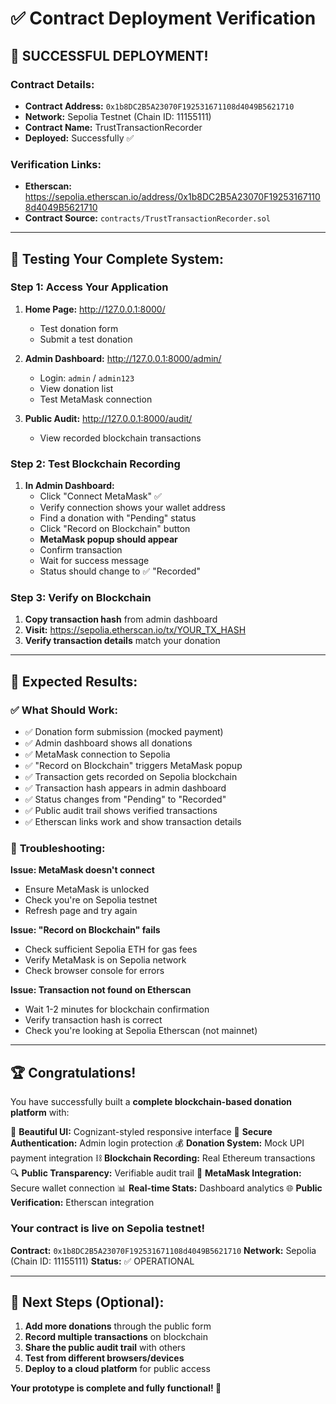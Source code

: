 # ✅ Contract Deployment Verification

## 🎉 **SUCCESSFUL DEPLOYMENT!**

### **Contract Details:**
- **Contract Address:** `0x1b8DC2B5A23070F192531671108d4049B5621710`
- **Network:** Sepolia Testnet (Chain ID: 11155111)
- **Contract Name:** TrustTransactionRecorder
- **Deployed:** Successfully ✅

### **Verification Links:**
- **Etherscan:** https://sepolia.etherscan.io/address/0x1b8DC2B5A23070F192531671108d4049B5621710
- **Contract Source:** `contracts/TrustTransactionRecorder.sol`

---

## 🧪 **Testing Your Complete System:**

### **Step 1: Access Your Application**
1. **Home Page:** http://127.0.0.1:8000/
   - Test donation form
   - Submit a test donation

2. **Admin Dashboard:** http://127.0.0.1:8000/admin/
   - Login: `admin` / `admin123`
   - View donation list
   - Test MetaMask connection

3. **Public Audit:** http://127.0.0.1:8000/audit/
   - View recorded blockchain transactions

### **Step 2: Test Blockchain Recording**
1. **In Admin Dashboard:**
   - Click "Connect MetaMask" ✅
   - Verify connection shows your wallet address
   - Find a donation with "Pending" status
   - Click "Record on Blockchain" button
   - **MetaMask popup should appear**
   - Confirm transaction
   - Wait for success message
   - Status should change to ✅ "Recorded"

### **Step 3: Verify on Blockchain**
1. **Copy transaction hash** from admin dashboard
2. **Visit:** https://sepolia.etherscan.io/tx/YOUR_TX_HASH
3. **Verify transaction details** match your donation

---

## 🎯 **Expected Results:**

### ✅ **What Should Work:**
- ✅ Donation form submission (mocked payment)
- ✅ Admin dashboard shows all donations
- ✅ MetaMask connection to Sepolia
- ✅ "Record on Blockchain" triggers MetaMask popup
- ✅ Transaction gets recorded on Sepolia blockchain
- ✅ Transaction hash appears in admin dashboard
- ✅ Status changes from "Pending" to "Recorded"
- ✅ Public audit trail shows verified transactions
- ✅ Etherscan links work and show transaction details

### 🚨 **Troubleshooting:**

**Issue: MetaMask doesn't connect**
- Ensure MetaMask is unlocked
- Check you're on Sepolia testnet
- Refresh page and try again

**Issue: "Record on Blockchain" fails**
- Check sufficient Sepolia ETH for gas fees
- Verify MetaMask is on Sepolia network
- Check browser console for errors

**Issue: Transaction not found on Etherscan**
- Wait 1-2 minutes for blockchain confirmation
- Verify transaction hash is correct
- Check you're looking at Sepolia Etherscan (not mainnet)

---

## 🏆 **Congratulations!**

You have successfully built a **complete blockchain-based donation platform** with:

🎨 **Beautiful UI:** Cognizant-styled responsive interface
🔐 **Secure Authentication:** Admin login protection
💰 **Donation System:** Mock UPI payment integration
⛓️ **Blockchain Recording:** Real Ethereum transactions
🔍 **Public Transparency:** Verifiable audit trail
🦊 **MetaMask Integration:** Secure wallet connection
📊 **Real-time Stats:** Dashboard analytics
🌐 **Public Verification:** Etherscan integration

### **Your contract is live on Sepolia testnet!**
**Contract:** `0x1b8DC2B5A23070F192531671108d4049B5621710`
**Network:** Sepolia (Chain ID: 11155111)
**Status:** ✅ OPERATIONAL

---

## 🚀 **Next Steps (Optional):**

1. **Add more donations** through the public form
2. **Record multiple transactions** on blockchain
3. **Share the public audit trail** with others
4. **Test from different browsers/devices**
5. **Deploy to a cloud platform** for public access

**Your prototype is complete and fully functional! 🎉** 
